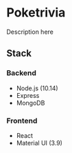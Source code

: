 # Poketrivia

Description here

## Stack

### Backend

- Node.js (10.14)
- Express
- MongoDB

### Frontend

- React
- Material UI (3.9)
